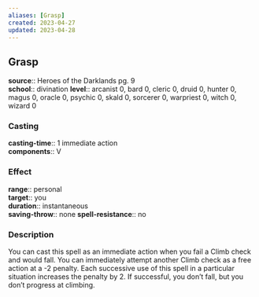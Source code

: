 ```yaml
---
aliases: [Grasp]
created: 2023-04-27
updated: 2023-04-28
---
```


## Grasp

**source**:: Heroes of the Darklands pg. 9  
**school**:: divination
**level**:: arcanist 0, bard 0, cleric 0, druid 0, hunter 0, magus 0, oracle 0, psychic 0, skald 0, sorcerer 0, warpriest 0, witch 0, wizard 0

### Casting

**casting-time**:: 1 immediate action  
**components**:: V

### Effect

**range**:: personal  
**target**:: you  
**duration**:: instantaneous  
**saving-throw**:: none
**spell-resistance**:: no

### Description

You can cast this spell as an immediate action when you fail a Climb check and would fall. You can immediately attempt another Climb check as a free action at a -2 penalty. Each successive use of this spell in a particular situation increases the penalty by 2. If successful, you don’t fall, but you don’t progress at climbing.
